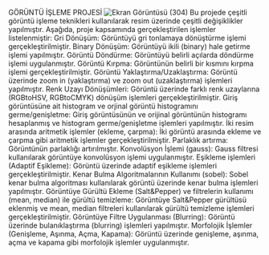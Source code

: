 GÖRÜNTÜ İŞLEME PROJESİ
![Ekran Görüntüsü (304)](https://github.com/esrahodoglugil/goruntu_isleme_uygulamalar-_/assets/102576264/c24461d9-a3de-456a-9f3a-bf7214ca0234)
Bu projede çeşitli görüntü işleme teknikleri kullanılarak resim üzerinde çeşitli değişiklikler yapılmıştır. Aşağıda, proje kapsamında gerçekleştirilen işlemler listelenmiştir:
Gri Dönüşüm: Görüntüyü gri tonlamaya dönüştürme işlemi gerçekleştirilmiştir.
Binary Dönüşüm: Görüntüyü ikili (binary) hale getirme işlemi yapılmıştır.
Görüntü Döndürme: Görüntüyü belirli açılarda döndürme işlemi uygulanmıştır.
Görüntü Kırpma: Görüntünün belirli bir kısmını kırpma işlemi gerçekleştirilmiştir.
Görüntü Yaklaştırma/Uzaklaştırma: Görüntü üzerinde zoom in (yaklaştırma) ve zoom out (uzaklaştırma) işlemleri yapılmıştır.
Renk Uzayı Dönüşümleri: Görüntü üzerinde farklı renk uzaylarına (RGBtoHSV, RGBtoCMYK) dönüşüm işlemleri gerçekleştirilmiştir.
Giriş görüntüsüne ait histogram ve orjinal görüntü histogramını germe/genişletme: Giriş görüntüsünün ve orijinal görüntünün histogramı hesaplanmış ve histogram germe/genişletme işlemleri yapılmıştır.
İki resim arasında aritmetik işlemler (ekleme, çarpma): İki görüntü arasında ekleme ve çarpma gibi aritmetik işlemler gerçekleştirilmiştir.
Parlaklık artırma: Görüntünün parlaklığı artırılmıştır.
Konvolüsyon İşlemi (gauss): Gauss filtresi kullanılarak görüntüye konvolüsyon işlemi uygulanmıştır.
Eşikleme işlemleri (Adaptif Eşikleme): Görüntü üzerinde adaptif eşikleme işlemleri gerçekleştirilmiştir.
Kenar Bulma Algoritmalarının Kullanımı (sobel): Sobel kenar bulma algoritması kullanılarak görüntü üzerinde kenar bulma işlemleri yapılmıştır.
Görüntüye Gürültü Ekleme (Salt&Pepper) ve filtrelerin kullanımı (mean, median) ile gürültü temizleme: Görüntüye Salt&Pepper gürültüsü eklenmiş ve mean, median filtreleri kullanılarak gürültü temizleme işlemleri gerçekleştirilmiştir.
Görüntüye Filtre Uygulanması (Blurring): Görüntü üzerinde bulanıklaştırma (blurring) işlemleri yapılmıştır.
Morfolojik İşlemler (Genişleme, Aşınma, Açma, Kapama): Görüntü üzerinde genişleme, aşınma, açma ve kapama gibi morfolojik işlemler uygulanmıştır.
